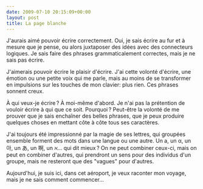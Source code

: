```yaml
---
date: 2009-07-10 20:15:09+00:00
layout: post
title: La page blanche
---
```


J'aurais aimé pouvoir écrire correctement. Oui, je sais écrire au fur et à mesure que je pense, ou alors juxtaposer des idées avec des connecteurs logiques. Je sais faire des phrases grammaticalement correctes, mais je ne sais pas écrire.

J'aimerais pouvoir écrire le plaisir d'écrire. J'ai cette volonté d'écrire, une émotion ou une petite voix qui me parle, mais au moins de se transformer en impulsions sur les touches de mon clavier: plus rien. Ces phrases sonnent creux.

À qui veux-je écrire ? À moi-même d'abord. Je n'ai pas la prétention de vouloir écrire à qui que ce soit. Pourquoi ? Peut-être la volonté de me prouver que je sais enchaîner des belles phrases, que je peux produire quelques choses en mettant côte à côte tous ses caractères.

J'ai toujours été impressionné par la magie de ses lettres, qui groupées ensemble forment des mots dans une langue ou une autre. Un a, un α, un 아, un あ, un 啊, un ℵ... qui dit mieux ? On ne peut combiner ceux-ci, mais on peut en combiner d'autres, qui prendront un sens pour des individus d'un groupe, mais ne resteront que des "vagues" pour d'autres.

Aujourd'hui, je suis ici, dans cet aéroport, je veux raconter mon voyage, mais je ne sais comment commencer...
